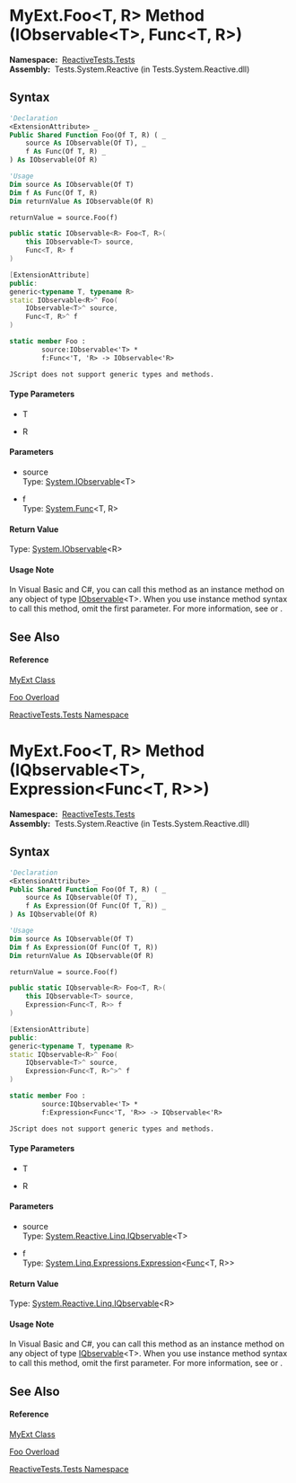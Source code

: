 # MyExt.Foo\<T, R\> Method (IObservable\<T\>, Func\<T, R\>)

**Namespace:**  [ReactiveTests.Tests](ReactiveTests.Tests\ReactiveTests.Tests.md)  
**Assembly:**  Tests.System.Reactive (in Tests.System.Reactive.dll)

## Syntax

```vb
'Declaration
<ExtensionAttribute> _
Public Shared Function Foo(Of T, R) ( _
    source As IObservable(Of T), _
    f As Func(Of T, R) _
) As IObservable(Of R)
```

```vb
'Usage
Dim source As IObservable(Of T)
Dim f As Func(Of T, R)
Dim returnValue As IObservable(Of R)

returnValue = source.Foo(f)
```

```csharp
public static IObservable<R> Foo<T, R>(
    this IObservable<T> source,
    Func<T, R> f
)
```

```c++
[ExtensionAttribute]
public:
generic<typename T, typename R>
static IObservable<R>^ Foo(
    IObservable<T>^ source, 
    Func<T, R>^ f
)
```

```fsharp
static member Foo : 
        source:IObservable<'T> * 
        f:Func<'T, 'R> -> IObservable<'R> 
```

```jscript
JScript does not support generic types and methods.
```

#### Type Parameters

- T

- R

#### Parameters

- source  
  Type: [System.IObservable](https://msdn.microsoft.com/en-us/library/Dd990377)\<T\>

- f  
  Type: [System.Func](https://msdn.microsoft.com/en-us/library/Bb549151)\<T, R\>

#### Return Value

Type: [System.IObservable](https://msdn.microsoft.com/en-us/library/Dd990377)\<R\>

#### Usage Note

In Visual Basic and C\#, you can call this method as an instance method on any object of type [IObservable](https://msdn.microsoft.com/en-us/library/Dd990377)\<T\>. When you use instance method syntax to call this method, omit the first parameter. For more information, see [](https://msdn.microsoft.com/en-us/library/Bb384936) or [](https://msdn.microsoft.com/en-us/library/Bb383977).

## See Also

#### Reference

[MyExt Class](MyExt\MyExt.md)

[Foo Overload](Foo\MyExt.Foo.md)

[ReactiveTests.Tests Namespace](ReactiveTests.Tests\ReactiveTests.Tests.md)









# MyExt.Foo\<T, R\> Method (IQbservable\<T\>, Expression\<Func\<T, R\>\>)

**Namespace:**  [ReactiveTests.Tests](ReactiveTests.Tests\ReactiveTests.Tests.md)  
**Assembly:**  Tests.System.Reactive (in Tests.System.Reactive.dll)

## Syntax

```vb
'Declaration
<ExtensionAttribute> _
Public Shared Function Foo(Of T, R) ( _
    source As IQbservable(Of T), _
    f As Expression(Of Func(Of T, R)) _
) As IQbservable(Of R)
```

```vb
'Usage
Dim source As IQbservable(Of T)
Dim f As Expression(Of Func(Of T, R))
Dim returnValue As IQbservable(Of R)

returnValue = source.Foo(f)
```

```csharp
public static IQbservable<R> Foo<T, R>(
    this IQbservable<T> source,
    Expression<Func<T, R>> f
)
```

```c++
[ExtensionAttribute]
public:
generic<typename T, typename R>
static IQbservable<R>^ Foo(
    IQbservable<T>^ source, 
    Expression<Func<T, R>^>^ f
)
```

```fsharp
static member Foo : 
        source:IQbservable<'T> * 
        f:Expression<Func<'T, 'R>> -> IQbservable<'R> 
```

```jscript
JScript does not support generic types and methods.
```

#### Type Parameters

- T

- R

#### Parameters

- source  
  Type: [System.Reactive.Linq.IQbservable](IQbservable\IQbservable(TSource).md)\<T\>

- f  
  Type: [System.Linq.Expressions.Expression](https://msdn.microsoft.com/en-us/library/Bb335710)\<[Func](https://msdn.microsoft.com/en-us/library/Bb549151)\<T, R\>\>

#### Return Value

Type: [System.Reactive.Linq.IQbservable](IQbservable\IQbservable(TSource).md)\<R\>

#### Usage Note

In Visual Basic and C\#, you can call this method as an instance method on any object of type [IQbservable](IQbservable\IQbservable(TSource).md)\<T\>. When you use instance method syntax to call this method, omit the first parameter. For more information, see [](https://msdn.microsoft.com/en-us/library/Bb384936) or [](https://msdn.microsoft.com/en-us/library/Bb383977).

## See Also

#### Reference

[MyExt Class](MyExt\MyExt.md)

[Foo Overload](Foo\MyExt.Foo.md)

[ReactiveTests.Tests Namespace](ReactiveTests.Tests\ReactiveTests.Tests.md)








